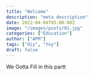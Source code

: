 ```yaml
---
title: "Welcome"
description: "meta description"
date: 2022-04-04T05:00:00Z
image: "/images/posts/01.jpg"
categories: ["Education"]
author: ["APM"]
tags: ["diy", "toy"]
draft: false
---
```

We Gotta Fill in this partt

